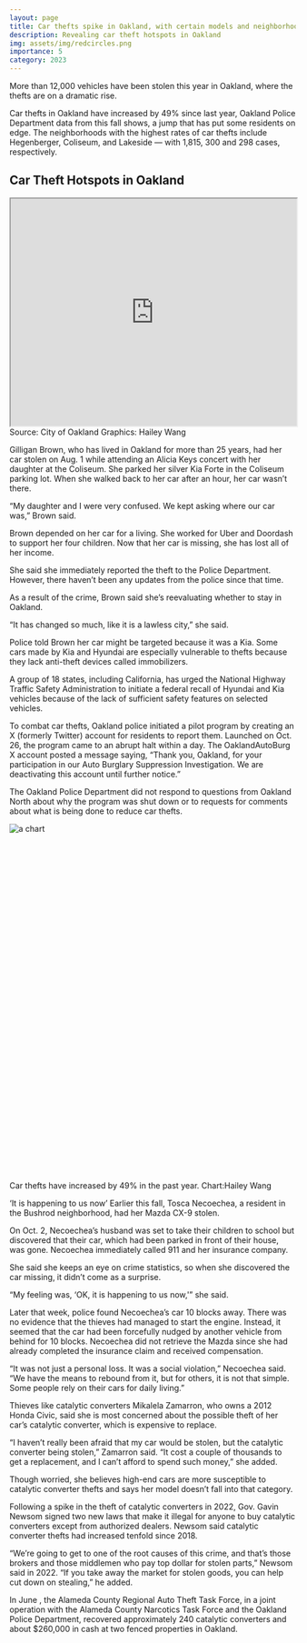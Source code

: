 ```yaml
---
layout: page
title: Car thefts spike in Oakland, with certain models and neighborhoods targeted
description: Revealing car theft hotspots in Oakland
img: assets/img/redcircles.png
importance: 5
category: 2023
---
```

More than 12,000 vehicles have been stolen this year in Oakland, where the thefts are on a dramatic rise.

Car thefts in Oakland have increased by 49% since last year, Oakland Police Department data from this fall shows, a jump that has put some residents on edge. The neighborhoods with the highest rates of car thefts include Hegenberger, Coliseum, and Lakeside — with 1,815, 300 and 298 cases, respectively. 

<h2>Car Theft Hotspots in Oakland</h2>
<iframe src="https://haileywang1998.github.io/assets/img/keplergl_map.html" name="showIframe" width="100%" height="400px"></iframe>
<div class="caption">
Source: City of Oakland   Graphics: Hailey Wang
</div>

Gilligan Brown, who has lived in Oakland for more than 25 years, had her car stolen on Aug. 1 while attending an Alicia Keys concert with her daughter at the Coliseum. She parked her silver Kia Forte in the Coliseum parking lot. When she walked back to her car after an hour, her car wasn’t there. 

“My daughter and I were very confused. We kept asking where our car was,” Brown said. 

Brown depended on her car for a living. She worked for Uber and Doordash to support her four children. Now that her car is missing, she has lost all of her income. 

She said she immediately reported the theft to the Police Department. However, there haven’t been any updates from the police since that time.

As a result of the crime, Brown said she’s reevaluating whether to stay in Oakland. 

“It has changed so much, like it is a lawless city,” she said.  

Police told Brown her car might be targeted because it was a Kia. Some cars made by Kia and Hyundai are especially vulnerable to thefts because they lack anti-theft devices called immobilizers. 

A group of 18 states, including California, has urged the National Highway Traffic Safety Administration to initiate a federal recall of Hyundai and Kia vehicles because of the lack of sufficient safety features on selected vehicles.

To combat car thefts, Oakland police initiated a pilot program by creating an X (formerly Twitter) account for residents to report them. Launched on Oct. 26, the program came to an abrupt halt within a day. The OaklandAutoBurg X account posted a message saying, “Thank you, Oakland, for your participation in our Auto Burglary Suppression Investigation. We are deactivating this account until further notice.” 

The Oakland Police Department did not respond to questions from Oakland North about why the program was shut down or to requests for comments about what is being done to reduce car thefts. 

<div style="min-height:628px">
  <script type="text/javascript" defer src="https://datawrapper.dwcdn.net/3ByUT/embed.js?v=2" charset="utf-8">
  </script>
  <noscript>
    <img src="https://datawrapper.dwcdn.net/3ByUT/full.png" alt="a chart" />
  </noscript>
</div>
<div class="caption">
Car thefts have increased by 49% in the past year. Chart:Hailey Wang
</div>

‘It is happening to us now’
Earlier this fall, Tosca Necoechea, a resident in the Bushrod neighborhood, had her Mazda CX-9 stolen.

On Oct. 2,  Necoechea’s husband was set to take their children to school but discovered that their car, which had been parked in front of their house, was gone. Necoechea immediately called 911 and her insurance company. 

She said she keeps an eye on crime statistics, so when she discovered the car missing, it didn’t come as a surprise. 

“My feeling was, ‘OK, it is happening to us now,'” she said. 

Later that week, police found Necoechea’s car 10 blocks away. There was no evidence that the thieves had managed to start the engine. Instead, it seemed that the car had been forcefully nudged by another vehicle from behind for 10 blocks. Necoechea did not retrieve the Mazda since she had already completed the insurance claim and received compensation.

“It was not just a personal loss. It was a social violation,” Necoechea said. “We have the means to rebound from it, but for others, it is not that simple. Some people rely on their cars for daily living.”

Thieves like catalytic converters
Mikalela Zamarron, who owns a 2012 Honda Civic, said she is most concerned about the possible theft of her car’s catalytic converter, which is expensive to replace. 

“I haven’t really been afraid that my car would be stolen, but the catalytic converter being stolen,” Zamarron said. “It cost a couple of thousands to get a replacement, and I can’t afford to spend such money,” she added.

Though worried, she believes high-end cars are more susceptible to catalytic converter thefts and says her model doesn’t fall into that category. 

Following a spike in the theft of catalytic converters in 2022, Gov. Gavin Newsom signed two new laws that make it illegal for anyone to buy catalytic converters except from authorized dealers. Newsom said catalytic converter thefts had increased tenfold since 2018. 

“We’re going to get to one of the root causes of this crime, and that’s those brokers and those middlemen who pay top dollar for stolen parts,” Newsom said in 2022. “If you take away the market for stolen goods, you can help cut down on stealing,” he added.

In June , the Alameda County Regional Auto Theft Task Force, in a joint operation with the Alameda County Narcotics Task Force and the Oakland Police Department, recovered approximately 240 catalytic converters and about $260,000 in cash at two fenced properties in Oakland.

